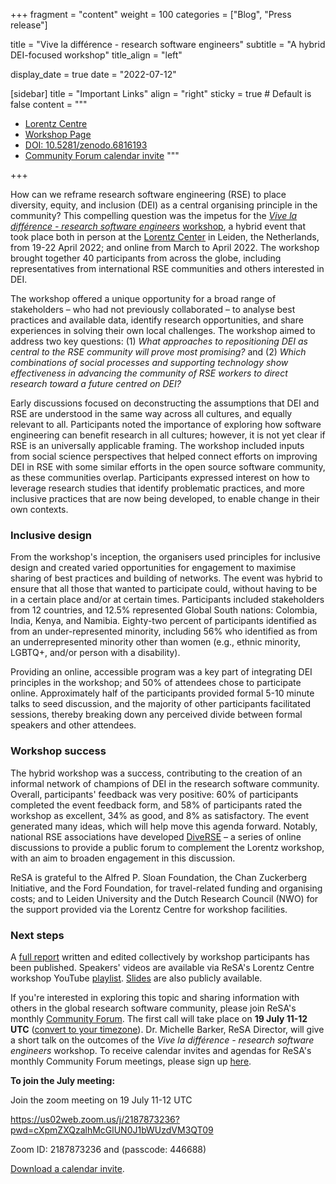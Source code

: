 +++
fragment = "content"
weight = 100
categories = ["Blog", "Press release"]

title = "Vive la différence - research software engineers"
subtitle = "A hybrid DEI-focused workshop"
title_align = "left"

display_date = true
date = "2022-07-12"

[sidebar]
  title = "Important Links"
  align = "right"
  sticky = true # Default is false
  content = """
  * [Lorentz Centre](https://www.lorentzcenter.nl/about-us.html)
  * [Workshop Page](https://www.lorentzcenter.nl/vive-la-difference-research-software-engineers.html)
  * [DOI: 10.5281/zenodo.6816193](https://zenodo.org/record/6816193#.YstWk-xBycZ)
  * [Community Forum calendar invite](https://drive.google.com/file/d/1b0Bd2OdKH5xRYf4HjclUot7lqKV4veU1/view)
  """

+++

How can we reframe research software engineering (RSE) to place diversity, equity, and inclusion (DEI) as a central organising principle in the community? This compelling question was the impetus for the [_Vive la différence - research software engineers_](https://www.researchsoft.org/events/2022-04/)  [workshop](https://zenodo.org/record/6816193#.Ys1kIezMJhG), a hybrid event that took place both in person at the [Lorentz Center](https://www.lorentzcenter.nl/about-us.html) in Leiden, the Netherlands, from 19-22 April 2022; and online from March to April 2022. The workshop brought together 40 participants from across the globe, including representatives from international RSE communities and others interested in DEI.

The workshop offered a unique opportunity for a broad range of stakeholders – who had not previously collaborated – to analyse best practices and available data, identify research opportunities, and share experiences in solving their own local challenges. The workshop aimed to address two key questions: (1) _What approaches to repositioning DEI as central to the RSE community will prove most promising?_ and (2) _Which combinations of social processes and supporting technology show effectiveness in advancing the community of RSE workers to direct research toward a future centred on DEI?_

Early discussions focused on deconstructing the assumptions that DEI and RSE are understood in the same way across all cultures, and equally relevant to all. Participants noted the importance of exploring how software engineering can benefit research in all cultures; however, it is not yet clear if RSE is an universally applicable framing. The workshop included inputs from social science perspectives that helped connect efforts on improving DEI in RSE with some similar efforts in the open source software community, as these communities overlap. Participants expressed interest on how to leverage research studies that identify problematic practices, and more inclusive practices that are now being developed, to enable change in their own contexts.

### Inclusive design

From the workshop&#39;s inception, the organisers used principles for inclusive design and created varied opportunities for engagement to maximise sharing of best practices and building of networks. The event was hybrid to ensure that all those that wanted to participate could, without having to be in a certain place and/or at certain times. Participants included stakeholders from 12 countries, and 12.5% represented Global South nations: Colombia, India, Kenya, and Namibia. Eighty-two percent of participants identified as from an under-represented minority, including 56% who identified as from an underrepresented minority other than women (e.g., ethnic minority, LGBTQ+, and/or person with a disability).

Providing an online, accessible program was a key part of integrating DEI principles in the workshop; and 50% of attendees chose to participate online. Approximately half of the participants provided formal 5-10 minute talks to seed discussion, and the majority of other participants facilitated sessions, thereby breaking down any perceived divide between formal speakers and other attendees.

### Workshop success

The hybrid workshop was a success, contributing to the creation of an informal network of champions of DEI in the research software community. Overall, participants&#39; feedback was very positive: 60% of participants completed the event feedback form, and 58% of participants rated the workshop as excellent, 34% as good, and 8% as satisfactory. The event generated many ideas, which will help move this agenda forward. Notably, national RSE associations have developed [DiveRSE](https://diverse-rse.github.io/) – a series of online discussions to provide a public forum to complement the Lorentz workshop, with an aim to broaden engagement in this discussion.

ReSA is grateful to the Alfred P. Sloan Foundation, the Chan Zuckerberg Initiative, and the Ford Foundation, for travel-related funding and organising costs; and to Leiden University and the Dutch Research Council (NWO) for the support provided via the Lorentz Centre for workshop facilities.

### Next steps

A [full report](https://zenodo.org/record/6816193#.YstWk-xBycZ) written and edited collectively by workshop participants has been published. Speakers&#39; videos are available via ReSA&#39;s Lorentz Centre workshop YouTube [playlist](https://www.youtube.com/playlist?list=PL9LY1bVcxGJd8QhKQYgWd7jtArqrxw7oO). [Slides](https://drive.google.com/drive/u/0/folders/1zDauVIR5OSfU7Gt2pSNtb7AhZFdrpifN) are also publicly available.

If you&#39;re interested in exploring this topic and sharing information with others in the global research software community, please join ReSA&#39;s monthly [Community Forum](https://www.researchsoft.org/events/2022-06/). The first call will take place on **19 July 11-12 UTC** ([convert to your timezone](https://www.timeanddate.com/worldclock/fixedtime.html?msg=Research+Software+Community+Forum&amp;iso=20220719T11&amp;p1=1440&amp;ah=1)). Dr. Michelle Barker, ReSA Director, will give a short talk on the outcomes of the _Vive la différence - research software engineers_ workshop. To receive calendar invites and agendas for ReSA&#39;s monthly Community Forum meetings, please sign up [here](https://landing.mailerlite.com/webforms/landing/o1n4v3).

**To join the July meeting:**

Join the zoom meeting on 19 July 11-12 UTC

https://us02web.zoom.us/j/2187873236?pwd=cXpmZXQzalhMcGlUN0J1bWUzdVM3QT09

Zoom ID: 2187873236 and (passcode: 446688)

[Download a calendar invite](https://drive.google.com/file/d/1b0Bd2OdKH5xRYf4HjclUot7lqKV4veU1/view).
